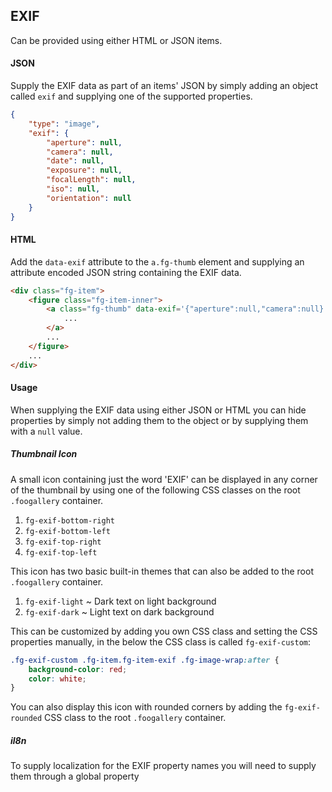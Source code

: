 ## EXIF

Can be provided using either HTML or JSON items.

#### JSON

Supply the EXIF data as part of an items' JSON by simply adding an object called `exif` and supplying one of the supported properties. 
```json
{
	"type": "image",
	"exif": {
		"aperture": null,
		"camera": null,
		"date": null,
		"exposure": null,
		"focalLength": null,
		"iso": null,
		"orientation": null
	}
}
```

#### HTML

Add the `data-exif` attribute to the `a.fg-thumb` element and supplying an attribute encoded JSON string containing the EXIF data.
```html
<div class="fg-item">
	<figure class="fg-item-inner">
		<a class="fg-thumb" data-exif='{"aperture":null,"camera":null}'>
			...
		</a>
		...
	</figure>
	...
</div>
```

#### Usage

When supplying the EXIF data using either JSON or HTML you can hide properties by simply not adding them to the object or by supplying them with a `null` value.

##### Thumbnail Icon

A small icon containing just the word 'EXIF' can be displayed in any corner of the thumbnail by using one of the following CSS classes on the root `.foogallery` container.

1. `fg-exif-bottom-right`
2. `fg-exif-bottom-left`
3. `fg-exif-top-right`
4. `fg-exif-top-left`

This icon has two basic built-in themes that can also be added to the root `.foogallery` container.

1. `fg-exif-light` ~ Dark text on light background
2. `fg-exif-dark` ~ Light text on dark background

This can be customized by adding you own CSS class and setting the CSS properties manually, in the below the CSS class is called `fg-exif-custom`:

```css
.fg-exif-custom .fg-item.fg-item-exif .fg-image-wrap:after {
    background-color: red;
    color: white;
}
```

You can also display this icon with rounded corners by adding the `fg-exif-rounded` CSS class to the root `.foogallery` container.

##### il8n

To supply localization for the EXIF property names you will need to supply them through a global property